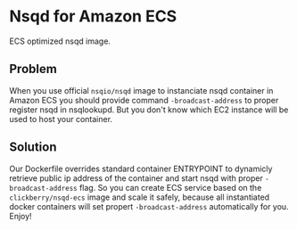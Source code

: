 # Nsqd for Amazon ECS
ECS optimized nsqd image.

## Problem
When you use official `nsqio/nsqd` image to instanciate nsqd container in Amazon ECS you should provide command 
`-broadcast-address` to proper register nsqd in nsqlookupd. But you don't know which EC2 instance will be used to host
your container.

## Solution
Our Dockerfile overrides standard container ENTRYPOINT to dynamicly retrieve public ip address of the container and start
nsqd with proper `-broadcast-address` flag. So you can create ECS service based on the `clickberry/nsqd-ecs` image and scale it safely, because all instantiated docker containers will set propert `-broadcast-address` automatically for you. Enjoy! 
